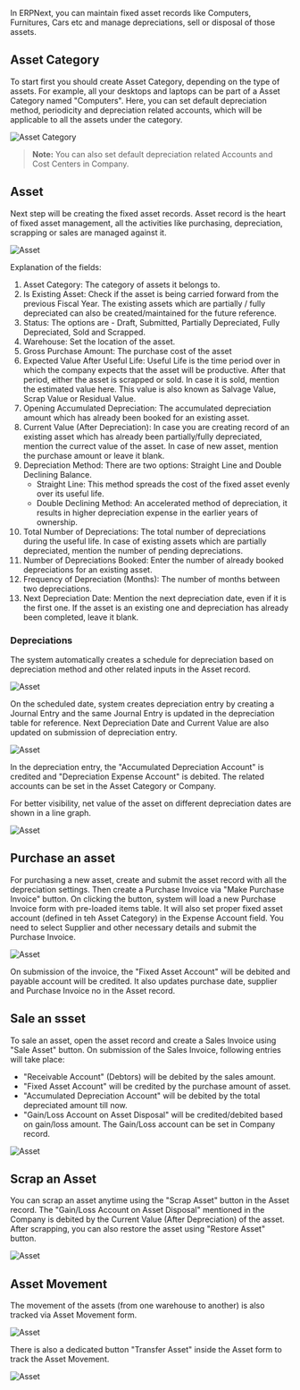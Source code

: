 In ERPNext, you can maintain fixed asset records like Computers, Furnitures, Cars etc and manage depreciations, sell or disposal of those assets.

## Asset Category

To start first you should create Asset Category, depending on the type of assets. For example, all your desktops and laptops can be part of a Asset Category named "Computers". Here, you can set default depreciation method, periodicity and depreciation related accounts, which will be applicable to all the assets under the category.

<img class="screenshot" alt="Asset Category" src="{{docs_base_url}}/assets/img/accounts/asset-category.png">

> **Note:** You can also set default depreciation related Accounts and Cost Centers in Company.


## Asset

Next step will be creating the fixed asset records. Asset record is the heart of fixed asset management, all the activities like purchasing, depreciation, scrapping or sales are managed against it.

<img class="screenshot" alt="Asset" src="{{docs_base_url}}/assets/img/accounts/asset.png">

Explanation of the fields:

1. Asset Category: The category of assets it belongs to.
2. Is Existing Asset: Check if the asset is being carried forward from the previous Fiscal Year. The existing assets which are partially / fully depreciated can also be created/maintained for the future reference.
3. Status: The options are - Draft, Submitted, Partially Depreciated, Fully Depreciated, Sold and Scrapped.
4. Warehouse: Set the location of the asset.
5. Gross Purchase Amount: The purchase cost of the asset
6. Expected Value After Useful Life: Useful Life is the time period over in which the company expects that the asset will be productive. After that period, either the asset is scrapped or sold. In case it is sold, mention the estimated value here. This value is also known as Salvage Value, Scrap Value or Residual Value.
7. Opening Accumulated Depreciation: The accumulated depreciation amount which has already been booked for an existing asset.
8. Current Value (After Depreciation): In case you are creating record of an existing asset which has already been partially/fully depreciated, mention the currect value of the asset. In case of new asset, mention the purchase amount or leave it blank.
9. Depreciation Method: There are two options: Straight Line and Double Declining Balance.
	- Straight Line: This method spreads the cost of the fixed asset evenly over its useful life.
	- Double Declining Method: An accelerated method of depreciation, it results in higher depreciation expense in the earlier years of ownership.
10. Total Number of Depreciations: The total number of depreciations during the useful life. In case of existing assets which are partially depreciated, mention the number of pending depreciations.
11. Number of Depreciations Booked: Enter the number of already booked depreciations for an existing asset.
12. Frequency of Depreciation (Months): The number of months between two depreciations.
13. Next Depreciation Date: Mention the next depreciation date, even if it is the first one. If the asset is an existing one and depreciation has already been completed, leave it blank.

### Depreciations

The system automatically creates a schedule for depreciation based on depreciation method and other related inputs in the Asset record.

<img class="screenshot" alt="Asset" src="{{docs_base_url}}/assets/img/accounts/depreciation-schedule.png">

On the scheduled date, system creates depreciation entry by creating a Journal Entry and the same Journal Entry is updated in the depreciation table for reference. Next Depreciation Date and Current Value are also updated on submission of depreciation entry.

<img class="screenshot" alt="Asset" src="{{docs_base_url}}/assets/img/accounts/depreciation-entry.png">

In the depreciation entry, the "Accumulated Depreciation Account" is credited and "Depreciation Expense Account" is debited. The related accounts can be set in the Asset Category or Company.

For better visibility, net value of the asset on different depreciation dates are shown in a line graph.

<img class="screenshot" alt="Asset" src="{{docs_base_url}}/assets/img/accounts/asset-graph.png">


## Purchase an asset

For purchasing a new asset, create and submit the asset record with all the depreciation settings. Then create a Purchase Invoice via "Make Purchase Invoice" button. On clicking the button, system will load a new Purchase Invoice form with pre-loaded items table. It will also set proper fixed asset account (defined in teh Asset Category) in the Expense Account field. You need to select Supplier and other necessary details and submit the Purchase Invoice. 

<img class="screenshot" alt="Asset" src="{{docs_base_url}}/assets/img/accounts/asset-purchase-invoice.png">

On submission of the invoice, the "Fixed Asset Account" will be debited and payable account will be credited. It also updates purchase date, supplier and Purchase Invoice no in the Asset record.


## Sale an ssset

To sale an asset, open the asset record and create a Sales Invoice using "Sale Asset" button. On submission of the Sales Invoice, following entries will take place:

- "Receivable Account" (Debtors) will be debited by the sales amount.
- "Fixed Asset Account" will be credited by the purchase amount of asset.
- "Accumulated Depreciation Account" will be debited by the total depreciated amount till now.
- "Gain/Loss Account on Asset Disposal" will be credited/debited based on gain/loss amount. The Gain/Loss account can be set in Company record.

<img class="screenshot" alt="Asset" src="{{docs_base_url}}/assets/img/accounts/asset-sales.png">


## Scrap an Asset

You can scrap an asset anytime using the "Scrap Asset" button in the Asset record. The "Gain/Loss Account on Asset Disposal" mentioned in the Company is debited by the Current Value (After Depreciation) of the asset. After scrapping, you can also restore the asset using "Restore Asset" button.

<img class="screenshot" alt="Asset" src="{{docs_base_url}}/assets/img/accounts/scrap-journal-entry.png">

## Asset Movement

The movement of the assets (from one warehouse to another) is also tracked via Asset Movement form.

<img class="screenshot" alt="Asset" src="{{docs_base_url}}/assets/img/accounts/asset-movement.png">

There is also a dedicated button "Transfer Asset" inside the Asset form to track the Asset Movement.

<img class="screenshot" alt="Asset" src="{{docs_base_url}}/assets/img/accounts/asset-movement-using-button.png">